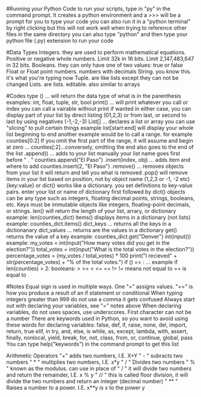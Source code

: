
#Running your Python Code
to run your scripts, type in "py" in the command prompt. It creates a python environment and a >>> will be a prompt for you to type your code
you can also run it in a "python terminal" by right clicking but this will not work well when trying to reference other files in the same directory
you can also type "python" and then type your python file (.py) extension to run your code

#Data Types
Integers. they are used to perform mathematical equations. Positive or negative whole numbers. Limit 32k in 16 bits. Limit 2,147,483,647 in 32 bits.
Booleans. they can only have one of two values: true or false
Float or Float point numbers. numbers with decimals
String. you know this. it's what you're typing now
Tuple. are like lists except they can not be changed
Lists. are lists. editable. also similar to arrays

#Codes
type () ... will return the data type of what is in the parenthesis
    examples: int, float, tuple, str, bool
print() ... will print whatever you call or index
    you can call a vairable without print if wanted
    in either case, you can display part of your list by direct listing (01,2,3) or from last, or second to last by using negatives (-1,-2,-3)
List[] ... declares a list or array
    you can use "slicing" to pull certain things
    example list[start:end] will display your whole list beginning to end
    another example would be to call a range. for example counties[0:2]
    If you omit the first part of the range, it will assume and begin at zero ... counties[:2]...conversely, omitting the end also goes to the end of the list
.append() ... adds to your list manually
    your list name goes first before " . "
    counties.append("El Paso")
.insert(index, obj) ... adds item and where to add
    counties.insert(2, "El Paso")
.remove() ... removes objects from your list
     it will return and tell you what is removed
.pop() will remove items in your list based on position, not by object name (1,2,3 or -1, -2 etc)
{key:value} or dict() works like a dictionary. you set definitions to key-value pairs. enter your list or name of dictionary first followed by dict()
    objects can be any type such as integers, floating decimal points, strings, booleans, etc.
    Keys must be immutable objects like integers, floating-point decimals, or strings.
len() will return the length of your list, arrary, or dictionary
    example: len(counties_dict)
items() displays items in a dictionary (not lists)
    example: counties_dict.items()
dict_keys ... returns all the keys in a dictionanary
dict_values ... returns are the values in a dictionary
get() returns the value of a key
    example: counties_dict.get("Denver")
int(input()) 
    example: my_votes = int(input("How many votes did you get in the election?"))
    total_votes = int(input("What is the total votes in the election?"))
    percentage_votes = (my_votes / total_votes) * 100
    print("I recieved" + str(percentage_votes) + "% of the total votes.")
if () == : ...
    example if len(counties) > 2:
    booleans: >  >=  < <= == !=
    != means not equal to
    == is equal to


#Notes
Equal sign is used in multiple ways. One "=" assigns values. "==" is how you produce a result of an if statement or conditional
When typing integers greater than 999 do not use a comma it gets confused
Always start out with declaring your variables, see "=" notes above
When declaring variables, do not uses spaces, use underscores. First character can not be a number
There are keywords used in Python, so you want to avoid using these words for declaring variables:
    false, def, if, raise, none, del, import, return, true elif, in try, and, else, is while, as, except, lambda, with, assert, finally, nonlocal, yield, break, for, not, class, from, or, continue, global, pass
    You can type help("keywords") in the command prompt to get this list



Arithmetic Operators
    "+" adds two numbers, I.E.  X+Y
    " - " subracts two numbers
    " * " multiplies two numbers, I.E.  x*y
    " / " Divides two numbers
    " % " known as the modulus. can use in place of " / " it will divide two numbers and return the remainder, I.E. x % y 
    " // " this is called floor division, it will divide the two numbers and return an integer (decimal number)
    " ** " Raises a number to a power. I.E.  x**y is x to the power y









